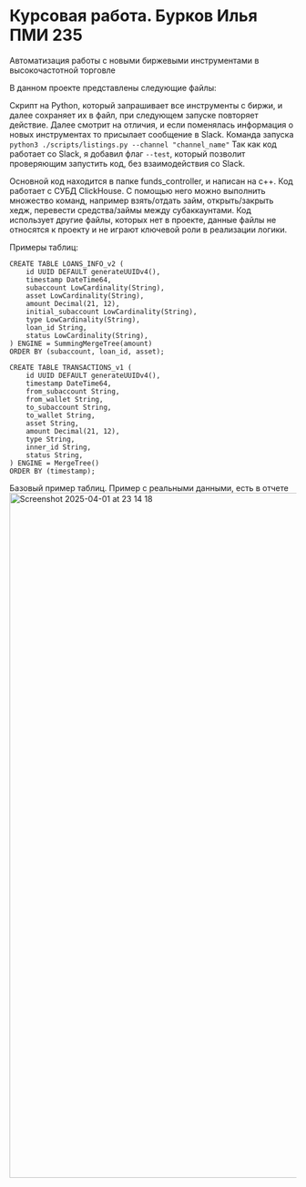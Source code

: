 # Курсовая работа. Бурков Илья ПМИ 235

Автоматизация работы с новыми биржевыми инструментами в высокочастотной торговле

В данном проекте представлены следующие файлы:

Скрипт на Python, который запрашивает все инструменты с биржи, и далее сохраняет их в файл, при следующем запуске повторяет действие. Далее смотрит на отличия, и если поменялась информация о новых инструментах то присылает сообщение в Slack. Команда запуска `python3 ./scripts/listings.py --channel "channel_name"` Так как код работает со Slack, я добавил флаг `--test`, который позволит проверяющим запустить код, без взаимодействия со Slack.

Основной код находится в папке funds_controller, и написан на с++. Код работает с СУБД ClickHouse. С помощью него можно выполнить множество команд, например взять/отдать займ, открыть/закрыть хедж, перевести средства/займы между субаккаунтами.
Код использует другие файлы, которых нет в проекте, данные файлы не относятся к проекту и не играют ключевой роли в реализации логики. 

Примеры таблиц:
```
CREATE TABLE LOANS_INFO_v2 (
    id UUID DEFAULT generateUUIDv4(),
    timestamp DateTime64,
    subaccount LowCardinality(String),
    asset LowCardinality(String),
    amount Decimal(21, 12),
    initial_subaccount LowCardinality(String),
    type LowCardinality(String),
    loan_id String,
    status LowCardinality(String),
) ENGINE = SummingMergeTree(amount)
ORDER BY (subaccount, loan_id, asset); 

CREATE TABLE TRANSACTIONS_v1 (
    id UUID DEFAULT generateUUIDv4(),
    timestamp DateTime64,
    from_subaccount String,
    from_wallet String,
    to_subaccount String,
    to_wallet String,
    asset String,
    amount Decimal(21, 12),
    type String,
    inner_id String,
    status String,
) ENGINE = MergeTree()
ORDER BY (timestamp);
```
Базовый пример таблиц. Пример с реальными данными, есть в отчете
<img width="1203" alt="Screenshot 2025-04-01 at 23 14 18" src="https://github.com/user-attachments/assets/fa23d6cd-7632-4bd4-9644-99d7e0d71edc" />


